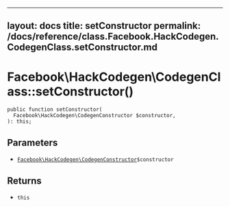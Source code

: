 
***

layout: docs
title: setConstructor
permalink: /docs/reference/class.Facebook.HackCodegen.CodegenClass.setConstructor.md
---







# Facebook\\HackCodegen\\CodegenClass::setConstructor()




``` Hack
public function setConstructor(
  Facebook\HackCodegen\CodegenConstructor $constructor,
): this;
```




## Parameters




+ [` Facebook\HackCodegen\CodegenConstructor `](<class.Facebook.HackCodegen.CodegenConstructor.md>)`` $constructor ``




## Returns




* ` this `